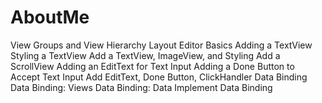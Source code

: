 # AboutMe
View Groups and View Hierarchy
Layout Editor Basics
Adding a TextView
Styling a TextView
Add a TextView, ImageView, and Styling
Add a ScrollView
Adding an EditText for Text Input
Adding a Done Button to Accept Text Input
Add EditText, Done Button, ClickHandler
Data Binding
Data Binding: Views
Data Binding: Data
Implement Data Binding
